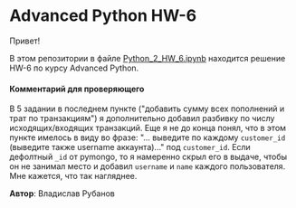 # Advanced Python HW-6

Привет!

В этом репозитории в файле [Python_2_HW_6.ipynb](./Python_2_HW_6.ipynb) находится решение HW-6 по курсу Advanced Python.

#### Комментарий для проверяющего
В 5 задании в последнем пункте ("добавить сумму всех пополнений и трат по транзакциям") я дополнительно добавил разбивку по числу исходящих/входящих транзакций.
Еще я не до конца понял, что в этом пункте имелось в виду во фразе: "... выведите по каждому `customer_id` (выведите также username аккаунта)..." под `customer_id`. 
Если дефолтный `_id` от pymongo, то я намеренно скрыл его в выдаче, чтобы он не занимал место и добавил `username` и `name` каждого пользователя. Мне кажется, что 
так нагляднее.

**Автор**: Владислав Рубанов
